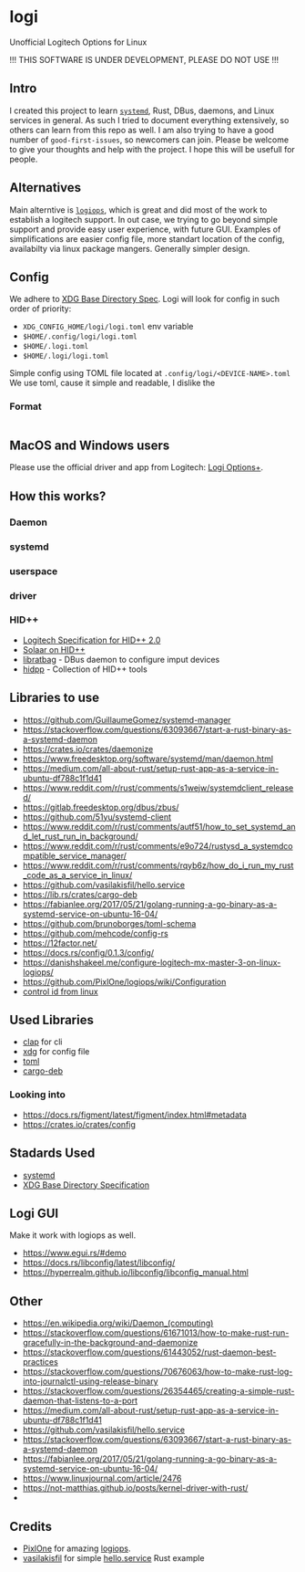 # logi
Unofficial Logitech Options for Linux

!!! THIS SOFTWARE IS UNDER DEVELOPMENT, PLEASE DO NOT USE !!!


## Intro
I created this project to learn [`systemd`](https://wiki.archlinux.org/title/systemd), Rust, DBus, daemons, and Linux services in general.
As such I tried to document everything extensively, so others can learn from this repo as well.
I am also trying to have a good number of `good-first-issues`, so newcomers can join.
Please be welcome to give your thoughts and help with the project.
I hope this will be usefull for people.


## Alternatives
Main alterntive is [`logiops`](https://github.com/PixlOne/logiops),
which is great and did most of the work to establish a logitech support.
In out case, we trying to go beyond simple support and provide easy user experience,
with future GUI. Examples of simplifications are easier config file, more standart
location of the config, availabilty via linux package mangers.
Generally simpler design.


## Config
We adhere to [XDG Base Directory Spec](https://wiki.archlinux.org/title/XDG_Base_Directory).
Logi will look for config in such order of priority:
- `XDG_CONFIG_HOME/logi/logi.toml` env variable
- `$HOME/.config/logi/logi.toml`
- `$HOME/.logi.toml`
- `$HOME/.logi/logi.toml`

Simple config using TOML file located at `.config/logi/<DEVICE-NAME>.toml`
We use toml, cause it simple and readable, I dislike the 

### Format
```

```


## MacOS and Windows users
Please use the official driver and app from Logitech: [Logi Options+](https://www.logitech.com/en-us/software/logi-options-plus.html).


## How this works?

### Daemon

### systemd

### userspace

### driver

### HID++
- [Logitech Specification for HID++ 2.0](https://lekensteyn.nl/files/logitech/logitech_hidpp_2.0_specification_draft_2012-06-04.pdf)
- [Solaar on HID++](https://pwr-solaar.github.io/Solaar/features.html)
- [libratbag](https://github.com/libratbag/libratbag) - DBus daemon to configure imput devices
- [hidpp](https://github.com/cvuchener/hidpp) - Collection of HID++ tools 


## Libraries to use
- https://github.com/GuillaumeGomez/systemd-manager
- https://stackoverflow.com/questions/63093667/start-a-rust-binary-as-a-systemd-daemon
- https://crates.io/crates/daemonize
- https://www.freedesktop.org/software/systemd/man/daemon.html
- https://medium.com/all-about-rust/setup-rust-app-as-a-service-in-ubuntu-df788c1f1d41
- https://www.reddit.com/r/rust/comments/s1wejw/systemdclient_released/
- https://gitlab.freedesktop.org/dbus/zbus/
- https://github.com/51yu/systemd-client
- https://www.reddit.com/r/rust/comments/autf51/how_to_set_systemd_and_let_rust_run_in_background/
- https://www.reddit.com/r/rust/comments/e9o724/rustysd_a_systemdcompatible_service_manager/
- https://www.reddit.com/r/rust/comments/rqyb6z/how_do_i_run_my_rust_code_as_a_service_in_linux/
- https://github.com/vasilakisfil/hello.service
- https://lib.rs/crates/cargo-deb
- https://fabianlee.org/2017/05/21/golang-running-a-go-binary-as-a-systemd-service-on-ubuntu-16-04/
- https://github.com/brunoborges/toml-schema
- https://github.com/mehcode/config-rs
- https://12factor.net/
- https://docs.rs/config/0.1.3/config/
- https://danishshakeel.me/configure-logitech-mx-master-3-on-linux-logiops/
- https://github.com/PixlOne/logiops/wiki/Configuration
- [control id from linux](https://github.com/torvalds/linux/blob/master/include/uapi/linux/input-event-codes.h)


## Used Libraries
- [clap](https://crates.io/crates/clap) for cli
- [xdg](https://crates.io/crates/xdg) for config file
- [toml](https://crates.io/crates/toml)
- [cargo-deb](https://crates.io/crates/cargo-deb)
  
### Looking into 
- https://docs.rs/figment/latest/figment/index.html#metadata
- https://crates.io/crates/config


## Stadards Used
- [systemd](https://systemd.io/)
- [XDG Base Directory Specification](https://specifications.freedesktop.org/basedir-spec/basedir-spec-latest.html)


## Logi GUI
Make it work with logiops as well.
- https://www.egui.rs/#demo
- https://docs.rs/libconfig/latest/libconfig/
- https://hyperrealm.github.io/libconfig/libconfig_manual.html


## Other
- https://en.wikipedia.org/wiki/Daemon_(computing)
- https://stackoverflow.com/questions/61671013/how-to-make-rust-run-gracefully-in-the-background-and-daemonize
- https://stackoverflow.com/questions/61443052/rust-daemon-best-practices
- https://stackoverflow.com/questions/70676063/how-to-make-rust-log-into-journalctl-using-release-binary
- https://stackoverflow.com/questions/26354465/creating-a-simple-rust-daemon-that-listens-to-a-port
- https://medium.com/all-about-rust/setup-rust-app-as-a-service-in-ubuntu-df788c1f1d41
- https://github.com/vasilakisfil/hello.service
- https://stackoverflow.com/questions/63093667/start-a-rust-binary-as-a-systemd-daemon
- https://fabianlee.org/2017/05/21/golang-running-a-go-binary-as-a-systemd-service-on-ubuntu-16-04/
- https://www.linuxjournal.com/article/2476
- https://not-matthias.github.io/posts/kernel-driver-with-rust/
- 


## Credits
- [PixlOne](https://github.com/PixlOne) for amazing [logiops](https://github.com/PixlOne/logiops).
- [vasilakisfil](https://github.com/vasilakisfil) for simple [hello.service](https://github.com/vasilakisfil/hello.service) Rust example
